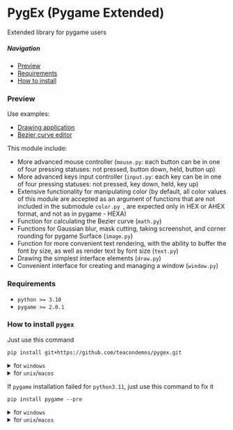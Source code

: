 # PygEx (Pygame Extended)
Extended library for pygame users

##### Navigation
- [Preview](#preview)
- [Requirements](#requirements)
- [How to install](#how-to-install-pygex)

### Preview
Use examples:
- [Drawing application](https://github.com/teacondemns/upaint)
- [Bezier curve editor](https://github.com/teacondemns/bezier-curve)

This module include:
- More advanced mouse controller (`mouse.py`: each button can be in one of four pressing statuses: not pressed, button down, held, button up)
- More advanced keys input controller (`input.py`: each key can be in one of four pressing statuses: not pressed, key down, held, key up)
- Extensive functionality for manipulating color (by default, all color values of this module are accepted as an argument of functions that are not included in the submodule `color.py `, are expected only in HEX or AHEX format, and not as in pygame - HEXA)
- Function for calculating the Bezier curve (`math.py`)
- Functions for Gaussian blur, mask cutting, taking screenshot, and corner rounding for pygame Surface (`image.py`)
- Function for more convenient text rendering, with the ability to buffer the font by size, as well as render text by font size (`text.py`)
- Drawing the simplest interface elements (`draw.py`)
- Convenient interface for creating and managing a window (`window.py`)

### Requirements
- `python >= 3.10`
- `pygame >= 2.0.1`

### How to install `pygex`
Just use this command
```
pip install git+https://github.com/teacondemns/pygex.git
```

<details>
  <summary>for <code>windows</code></summary>
  

```
py -m pip install git+https://github.com/teacondemns/pygex.git
```
</details>

<details>
  <summary>for <code>unix</code>/<code>macos</code></summary>
  

```
python3 -m pip install git+https://github.com/teacondemns/pygex.git
```
</details>

If `pygame` installation failed for `python3.11`, just use this command to fix it
```
pip install pygame --pre
```

<details>
  <summary>for <code>windows</code></summary>
  

```
py -m pip install pygame --pre
```
</details>

<details>
  <summary>for <code>unix</code>/<code>macos</code></summary>
  

```
python3 -m pip install pygame --pre
```
</details>
